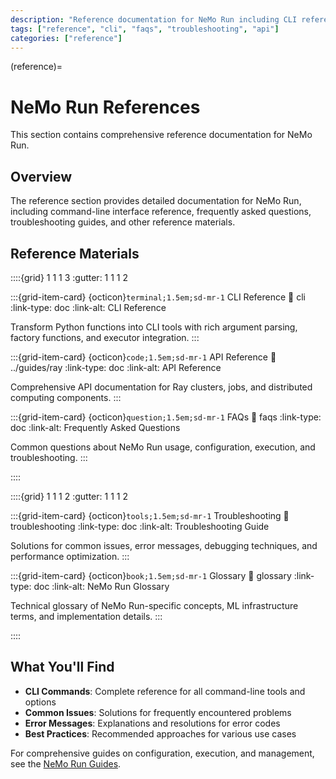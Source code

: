 ```yaml
---
description: "Reference documentation for NeMo Run including CLI reference, FAQs, and troubleshooting guides."
tags: ["reference", "cli", "faqs", "troubleshooting", "api"]
categories: ["reference"]
---
```


(reference)=

# NeMo Run References

This section contains comprehensive reference documentation for NeMo Run.

## Overview

The reference section provides detailed documentation for NeMo Run, including command-line interface reference, frequently asked questions, troubleshooting guides, and other reference materials.

## Reference Materials

::::{grid} 1 1 1 3
:gutter: 1 1 1 2

:::{grid-item-card} {octicon}`terminal;1.5em;sd-mr-1` CLI Reference
:link: cli
:link-type: doc
:link-alt: CLI Reference

Transform Python functions into CLI tools with rich argument parsing, factory functions, and executor integration.
:::

:::{grid-item-card} {octicon}`code;1.5em;sd-mr-1` API Reference
:link: ../guides/ray
:link-type: doc
:link-alt: API Reference

Comprehensive API documentation for Ray clusters, jobs, and distributed computing components.
:::

:::{grid-item-card} {octicon}`question;1.5em;sd-mr-1` FAQs
:link: faqs
:link-type: doc
:link-alt: Frequently Asked Questions

Common questions about NeMo Run usage, configuration, execution, and troubleshooting.
:::

::::

::::{grid} 1 1 1 2
:gutter: 1 1 1 2

:::{grid-item-card} {octicon}`tools;1.5em;sd-mr-1` Troubleshooting
:link: troubleshooting
:link-type: doc
:link-alt: Troubleshooting Guide

Solutions for common issues, error messages, debugging techniques, and performance optimization.
:::

:::{grid-item-card} {octicon}`book;1.5em;sd-mr-1` Glossary
:link: glossary
:link-type: doc
:link-alt: NeMo Run Glossary

Technical glossary of NeMo Run-specific concepts, ML infrastructure terms, and implementation details.
:::

::::

## What You'll Find

- **CLI Commands**: Complete reference for all command-line tools and options
- **Common Issues**: Solutions for frequently encountered problems
- **Error Messages**: Explanations and resolutions for error codes
- **Best Practices**: Recommended approaches for various use cases

For comprehensive guides on configuration, execution, and management, see the [NeMo Run Guides](../guides/index).

